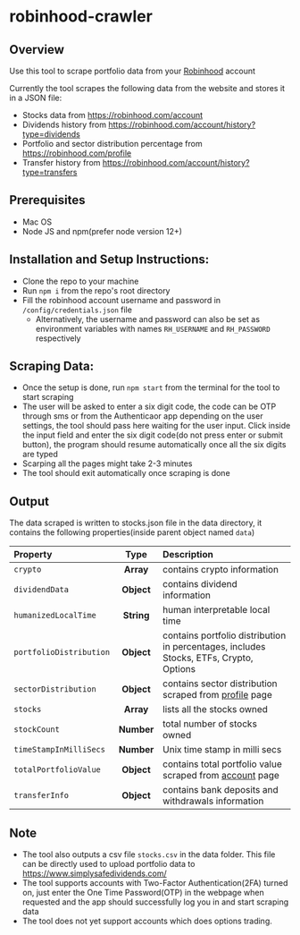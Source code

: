# robinhood-crawler

## Overview

Use this tool to scrape portfolio data from your [Robinhood](http://www.robinhood.com/) account


Currently the tool scrapes the following data from the website and stores it in a JSON file:

- Stocks data from https://robinhood.com/account
- Dividends history from https://robinhood.com/account/history?type=dividends
- Portfolio and sector distribution percentage from https://robinhood.com/profile
- Transfer history from https://robinhood.com/account/history?type=transfers

## Prerequisites
- Mac OS
- Node JS and npm(prefer node version 12+)

## Installation and Setup Instructions:

- Clone the repo to your machine
- Run `npm i` from the repo's root directory
- Fill the robinhood account username and password in `/config/credentials.json` file
  - Alternatively, the username and password can also be set as environment variables with names `RH_USERNAME` and `RH_PASSWORD` respectively

## Scraping Data:

- Once the setup is done, run `npm start` from the terminal for the tool to start scraping
- The user will be asked to enter a six digit code, the code can be OTP through sms or from the Authenticaor app depending on the user settings, the tool should pass here waiting for the user input. Click inside the input field and enter the six digit code(do not press enter or submit button), the program should resume automatically once all the six digits are typed
- Scarping all the pages might take 2-3 minutes
- The tool should exit automatically once scraping is done

## Output

The data scraped is written to stocks.json file in the data directory, it contains the following properties(inside parent object named `data`)

| Property        | Type           | Description  |
| :------------- |:-------------:| :-----|
| `crypto`     | **Array**   |   contains crypto information |
| `dividendData` | **Object** |  contains dividend information |
| `humanizedLocalTime` | **String** |  human interpretable local time |
| `portfolioDistribution` | **Object** | contains portfolio distribution in percentages, includes Stocks, ETFs, Crypto, Options |
| `sectorDistribution` | **Object** | contains sector distribution scraped from [profile](https://robinhood.com/profile) page |
| `stocks` | **Array** | lists all the stocks owned |
| `stockCount` | **Number** | total number of stocks owned|
| `timeStampInMilliSecs` | **Number** | Unix time stamp in milli secs |
| `totalPortfolioValue` | **Object** | contains total portfolio value scraped from [account](https://robinhood.com/account) page|
| `transferInfo` | **Object** | contains bank deposits and withdrawals information|

## Note

- The tool also outputs a csv file `stocks.csv` in the data folder. This file can be directly used to upload portfolio data to https://www.simplysafedividends.com/
- The tool supports accounts with Two-Factor Authentication(2FA) turned on, just enter the One Time Password(OTP) in the webpage when requested and the app should successfully log you in and start scraping data
- The tool does not yet support accounts which does options trading.
